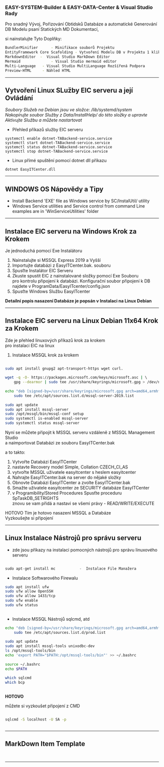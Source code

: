### EASY-SYSTEM-Builder & EASY-DATA-Center & Visual Studio Rady    

Pro snadný Vývoj, Pořizování Obtidsků Databáze a automatické Generování DB Modelu
psaní Statických MD Dokumentací, 

si nainstalujte Tyto Doplňky:

```bash
BundlerMinifier      - Minifikace souborů Projektu 
EntityFramework Core Scafolding - Vytvoření Modelu DB v Projektu 1 kliknutím
MarkdownEditor  -  Visual Studio MarkDown Editor
Mermaid              - Visual Studio mermaid editor 
Multi-Language   - Visual Studio MultiLanguage Rozšířená Podpora
Preview-HTML     - Náhled HTML

```

---    

## Vytvoření Linux SLužby EIC serveru a její Ovládání    
    
*Soubory Služeb na Debian jsou ve složce: /lib/systemd/system*    
*Nakopírujte soubor Služby z Data/InstallHelp/ do této složky a upravte*    
*Aktivujte Službu a můžete nastartovat*    
    
* Přehled příkazů služby EIC serveru    
```    
systemctl enable dotnet-TABackend-service.service    
systemctl start dotnet-TABackend-service.service    
systemctl status dotnet-TABackend-service.service    
systemctl stop dotnet-TABackend-service.service    
```    
* Linux přímé spuštění pomocí dotnet dll příkazu    
    
```    
dotnet EasyITCenter.dll    
```    
---    
    
## WINDOWS OS Nápovědy a Tipy    
* Install Backend 'EXE' file as Windows service by SC/InstalUtil/ utility    
* Windows Service utilities and Service control from command Line examples are in 'WinServiceUtilities' folder    
    
    
    
---    
    
    
## Instalace EIC serveru na Windows Krok za Krokem    
    
Je jednoduchá pomocí Exe Instalátoru    
    
1. Nainstalujte si MSSQL Express 2019 a Vyšší    
2. Importujte databázi z EasyITCenter.bak. souboru    
3. Spusťte Instalátor EIC  Serveru    
4. Zkuste spustit EIC z nainstalované složky pomocí Exe Souboru    
pro kontrolu připojení k databázi. Konfigurační soubor připojení k DB najdete v ProgramData/EasyITcenter/config.json    
5. Spusťte Windows Službu EasyITcenter    
    
**Detailní popis nasazení Databáze je popsán v Instalaci na Linux Debian**    
    
---    
    
    
## Instalace EIC serveru na Linux Debian 11x64 Krok za Krokem    
    
Zde je přehled linuxových příkazů krok za krokem    
pro instalaci EIC  na linux    
    
1. Instalace MSSQL krok za krokem    
    
```bash    
    
sudo apt install gnupg2 apt-transport-https wget curl.    
    
wget -q -O- https://packages.microsoft.com/keys/microsoft.asc | \    
    gpg --dearmor | sudo tee /usr/share/keyrings/microsoft.gpg > /dev/null 2>&1    
    
echo "deb [signed-by=/usr/share/keyrings/microsoft.gpg arch=amd64,armhf,arm64] https://packages.microsoft.com/ubuntu/20.04/mssql-server-2019 focal main" | \    
    sudo tee /etc/apt/sources.list.d/mssql-server-2019.list    
    
sudo apt update    
sudo apt install mssql-server    
sudo /opt/mssql/bin/mssql-conf setup    
sudo systemctl is-enabled mssql-server    
sudo systemctl status mssql-server    
```    
    
Nyní se můžete připojit k MSSQL serveru vzdáleně z MSSQL Management Studio    
a naimportovat Databázi ze souboru EasyITCenter.bak    
    
a to takto:    
1. Vytvořte Databázi EasyITCenter    
2. nastavte Recovery model Simple, Collation CZECH_CI_AS    
3. vytvořte MSSQL uživatele easyitcenter s heslem easyitcenter    
4. Nahrajte  EasyITCenter.bak  na server do nějaké složky    
5. Obnovte Databázi EasyITCenter a zvolte EasyITCenter.bak    
6. Smažte uživatele easyitcenter ze SECURITY databáze EasyITCenter    
7. v Programibility/Stored Procedures Spusťte proceduru SpTaskDB_SETRIGHTS    
    znovu se vam přidá a nastavi se všemi právy - READ/WRITE/EXECUTE    
    
HOTOVO  Tím je hotovo nasazení MSSQL a Databáze    
Vyzkoušejte si připojení    
    
    
---    
    
## Linux Instalace Nástrojů pro správu serveru    
    
- zde jsou příkazy na instalaci pomocných nástrojů pro správu linuxového serveru    
    
```cs    
    
sudo apt-get install mc           -  Instalace File Manažera    
```    
    
- Instalace Softwarového Firewalu    
    
```bash    
sudo apt install ufw    
sudo ufw allow OpenSSH    
sudo ufw allow 1433/tcp    
sudo ufw enable    
sudo ufw status    
    
```    
    
- Instalace MSSQL Nástrojů sqlcmd, atd    
    
```bash    
echo "deb [signed-by=/usr/share/keyrings/microsoft.gpg arch=amd64,armhf,arm64] https://packages.microsoft.com/ubuntu/20.04/prod focal main" | \    
    sudo tee /etc/apt/sources.list.d/prod.list    
    
sudo apt update    
sudo apt install mssql-tools unixodbc-dev    
ls /opt/mssql-tools/bin    
echo 'export PATH="$PATH:/opt/mssql-tools/bin"' >> ~/.bashrc    
    
source ~/.bashrc    
echo $PATH    
    
which sqlcmd    
which bcp    
    
```    
**HOTOVO**    
    
můžete si vyzkoušet připojení z CMD    
```bash    
    
sqlcmd -S localhost -U SA -p    
    
```    
    
    
    
---    
    
## MarkDown Item Template    
```cs    
    
```    
    
---    